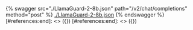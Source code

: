 [#references:start]: <> ({ "template": "openapi" })
[#references:start]: <> ({ "template": "openapi" })
{% swagger src="./LlamaGuard-2-8b.json" path="/v2/chat/completions" method="post" %}
[./LlamaGuard-2-8b.json](./LlamaGuard-2-8b.json)
{% endswagger %}
[#references:end]: <> ({})
[#references:end]: <> ({})